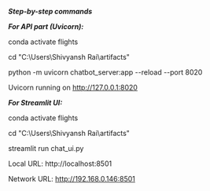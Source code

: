 ***Step-by-step commands***







***For API part (Uvicorn):***



conda activate flights



cd "C:\\Users\\Shivyansh Rai\\artifacts"



python -m uvicorn chatbot\_server:app --reload --port 8020



Uvicorn running on http://127.0.0.1:8020 





***For Streamlit UI:***



conda activate flights



cd "C:\\Users\\Shivyansh Rai\\artifacts"



streamlit run chat\_ui.py





Local URL: http://localhost:8501



Network URL: http://192.168.0.146:8501

